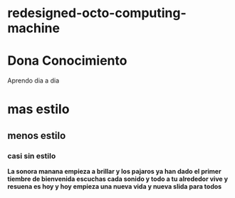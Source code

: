 # redesigned-octo-computing-machine
<!DOCTYPE html>
<html lang="en">
 
  <head> 
    <title>Proyecto Landing Page</title> 
  </head>
  <body>
    <h1>Dona Conocimiento</h1>
    <p>Aprendo dia a dia</p>
  </body>
</html>

<h1> mas estilo </h1>

  
<h2> menos estilo </h2>

<h3> casi sin estilo </h3>

<strong>
<p> La sonora manana empieza a brillar y los pajaros ya han dado el primer tiembre de bienvenida escuchas cada sonido y todo a tu alrededor vive y resuena es hoy y hoy empieza una nueva vida y nueva slida para todos </p> </strong>
